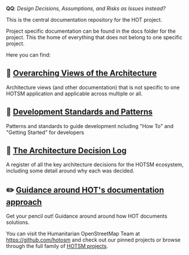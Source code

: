 **QQ**: *Design Decisions, Assumptions, and Risks as Issues instead?*

This is the central documentation repository for the HOT project.

Project specific documentation can be found in the docs folder for the project. This the home of everything that does not belong to one specific project.

Here you can find:

## :star2: [Overarching Views of the Architecture](overarching-architecture)
Architecture views (and other documentation) that is not specific to one HOTSM application and applicable across multiple or all.

## :seedling: [Development Standards and Patterns](standards) 
Patterns and standards to guide development ncluding "How To" and "Getting Started" for developers

## :notebook_with_decorative_cover: [The Architecture Decision Log](decisions)
A register of all the key architecture decisions for the HOTSM ecosystem, including some detail around why each was decided.

## :pencil2: [Guidance around HOT's documentation approach](/wiki/home.md)
Get your pencil out! Guidance around around how HOT documents solutions.

You can visit the Humanitarian OpenStreetMap Team at https://github.com/hotosm and check out our pinned projects or browse through the full family of [HOTSM projects](https://github.com/orgs/hotosm/repositories).
